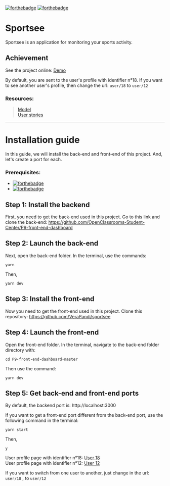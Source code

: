[![forthebadge](https://img.shields.io/badge/Made%20with-Create%20React%20App-%2361dafb)](https://reactjs.org/docs/create-a-new-react-app.html) [![forthebadge](https://img.shields.io/badge/Use-Recharts-%2322b5bf)](https://recharts.org/en-US/)

# Sportsee

Sportsee is an application for monitoring your sports activity.

## Achievement

See the project online: [Demo](https://verapandi.github.io/sportsee/user/18)

By default, you are sent to the user's profile with identifier n°18. If you want to see another user's profile, then change the url: `user/18` to `user/12`

### Resources:

> [Model](https://www.figma.com/file/BMomGVZqLZb811mDMShpLu/UI-design-Sportify-FR?node-id=0%3A1)  
> [User stories](https://www.notion.so/Tableau-de-bord-SportSee-6686aa4b5f44417881a4884c9af5669e)

---

# Installation guide

In this guide, we will install the back-end and front-end of this project. And, let's create a port for each.

### Prerequisites:

-  [![forthebadge](https://img.shields.io/badge/NodeJS-version%2012.18-%23026e00)](https://nodejs.org/en/)
-  [![forthebadge](https://img.shields.io/badge/-Yarn-%232188b6)](https://yarnpkg.com/getting-started/usage)

## Step 1: Install the backend

First, you need to get the back-end used in this project.
Go to this link and clone the back-end: https://github.com/OpenClassrooms-Student-Center/P9-front-end-dashboard

## Step 2: Launch the back-end

Next, open the back-end folder.
In the terminal, use the commands:

```
yarn
```

Then,

```
yarn dev
```

## Step 3: Install the front-end

Now you need to get the front-end used in this project.
Clone this repository: https://github.com/VeraPandi/sportsee

## Step 4: Launch the front-end

Open the front-end folder.
In the terminal, navigate to the back-end folder directory with:

```
cd P9-front-end-dashboard-master
```

Then use the command:

```
yarn dev
```

## Step 5: Get back-end and front-end ports

By default, the backend port is: http://localhost:3000

If you want to get a front-end port different from the back-end port, use the following command in the terminal:

```
yarn start
```

Then,

```
y
```

User profile page with identifier n°18: [User 18](http://localhost:3001/sportsee/user/18)  
User profile page with identifier n°12: [User 12](http://localhost:3001/sportsee/user/12)

If you want to switch from one user to another, just change in the url: `user/18` , to `user/12`
